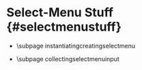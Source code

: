 Select-Menu Stuff {#selectmenustuff}
============
- \subpage instantiatingcreatingselectmenu

- \subpage collectingselectmenuinput
